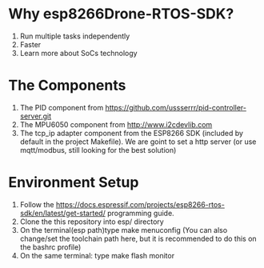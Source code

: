 # Why esp8266Drone-RTOS-SDK?
1. Run multiple tasks independently
2. Faster
3. Learn more about SoCs technology

# The Components
1. The PID component from https://github.com/ussserrr/pid-controller-server.git
2. The MPU6050 component from http://www.i2cdevlib.com
3. The tcp_ip adapter  component from the ESP8266 SDK (included by default in the project Makefile). We are goint to set a http server (or use mqtt/modbus, still looking for the best solution)

# Environment Setup
1. Follow the https://docs.espressif.com/projects/esp8266-rtos-sdk/en/latest/get-started/ programming guide.
2. Clone the this repository into esp/ directory
3. On the terminal(esp path)type make menuconfig (You can also change/set the toolchain path here, but it is recommended to do this on the bashrc profile)
4. On the same terminal: type make flash monitor
